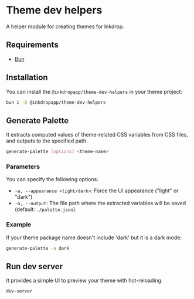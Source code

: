 # Theme dev helpers

A helper module for creating themes for Inkdrop.

## Requirements

- [Bun](https://bun.sh/)

## Installation

You can install the `@inkdropapp/theme-dev-helpers` in your theme project:

```bash
bun i -D @inkdropapp/theme-dev-helpers
```

## Generate Palette

It extracts computed values of theme-related CSS variables from CSS files, and outputs to the specified path.

```sh
generate-palette [options] <theme-name>
```

### Parameters

You can specify the following options:

- `-a, --appearance <light/dark>`: Force the UI appearance ("light" or "dark")
- `-o, --output`: The file path where the extracted variables will be saved (default: `./palette.json`).

### Example

If your theme package name doesn't include 'dark' but it is a dark mode:

```sh
generate-palette -a dark
```

## Run dev server

It provides a simple UI to preview your theme with hot-reloading.

```sh
dev-server
```

